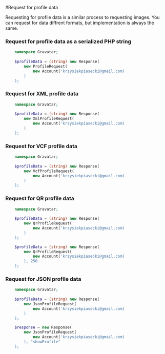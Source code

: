 #Request for profile data

Requesting for profile data is a similar process to requesting images. You can request for data diffrent formats, but implementation is always the same.

### Request for profile data as a serialized PHP string

```php
    namespace Gravatar;
    
    $profileData = (string) new Response(
        new ProfileRequest(
            new Account('krzysiekpiasecki@gmail.com)
        )
    );
```


### Request for XML profile data
```php
    namespace Gravatar;
    
    $profileData = (string) new Response(
        new XmlProfileRequest(
            new Account('krzysiekpiasecki@gmail.com)
        )
    );
```

### Request for VCF profile data
```php
    namespace Gravatar;
    
    $profileData = (string) new Response(
        new VcfProfileRequest(
            new Account('krzysiekpiasecki@gmail.com)
        )
    );
```

### Request for QR profile data
```php
    namespace Gravatar;
    
    $profileData = (string) new Response(
        new QrProfileRequest(
            new Account('krzysiekpiasecki@gmail.com)
        )
    );
```

```php
    $profileData = (string) new Response(
        new QrProfileRequest(
            new Account('krzysiekpiasecki@gmail.com)
        ), 250
    );
```

### Request for JSON profile data

```php
    namespace Gravatar;
    
    $profileData = (string) new Response(
        new JsonProfileRequest(
            new Account('krzysiekpiasecki@gmail.com)
        )
    );
```

```php
    $response = new Response(
        new JsonProfileRequest(
            new Account('krzysiekpiasecki@gmail.com)
        ), "showProfile"
    );
```
